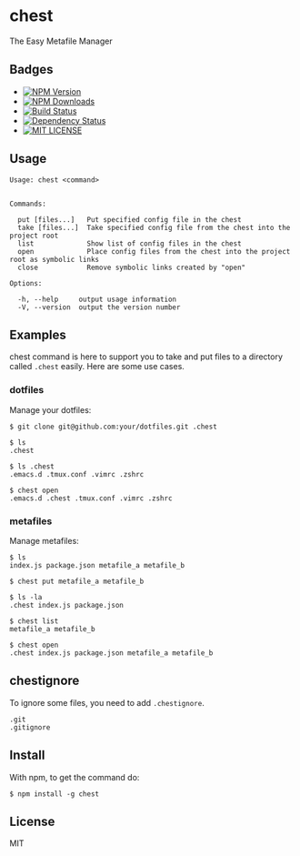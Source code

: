 # chest

The Easy Metafile Manager

## Badges
+ [![NPM Version](http://img.shields.io/npm/v/chest.svg)](https://www.npmjs.org/package/chest)
+ [![NPM Downloads](http://img.shields.io/npm/dm/chest.svg)](https://www.npmjs.org/package/chest)
+ [![Build Status](https://api.travis-ci.org/watilde/chest.svg)](https://travis-ci.org/watilde/chest)
+ [![Dependency Status](https://gemnasium.com/watilde/chest.svg)](https://gemnasium.com/watilde/chest)
+ [![MIT LICENSE](http://img.shields.io/npm/l/chest.svg)](https://github.com/watilde/chest/blob/master/LICENSE)

## Usage
```
Usage: chest <command>


Commands:

  put [files...]   Put specified config file in the chest
  take [files...]  Take specified config file from the chest into the project root
  list             Show list of config files in the chest
  open             Place config files from the chest into the project root as symbolic links
  close            Remove symbolic links created by "open"

Options:

  -h, --help     output usage information
  -V, --version  output the version number
```

## Examples
chest command is here to support you to take and put files to a directory called `.chest` easily. Here are some use cases.

### dotfiles
Manage your dotfiles:
```
$ git clone git@github.com:your/dotfiles.git .chest

$ ls
.chest

$ ls .chest
.emacs.d .tmux.conf .vimrc .zshrc

$ chest open
.emacs.d .chest .tmux.conf .vimrc .zshrc
```

### metafiles
Manage metafiles:
```
$ ls
index.js package.json metafile_a metafile_b

$ chest put metafile_a metafile_b

$ ls -la
.chest index.js package.json

$ chest list
metafile_a metafile_b

$ chest open
.chest index.js package.json metafile_a metafile_b
```

## chestignore
To ignore some files, you need to add `.chestignore`.
```
.git
.gitignore
```

## Install
With npm, to get the command do:
```
$ npm install -g chest
```
## License
MIT
